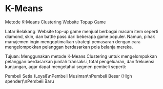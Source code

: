 # K-Means
Metode K-Means Clustering Website Topup Game

Latar Belakang:
Website top-up game menjual berbagai macam item seperti diamond, skin, dan battle pass dari beberapa game populer. Namun, pihak manajemen ingin mengoptimalkan strategi pemasaran dengan cara mengelompokkan pelanggan berdasarkan pola belanja mereka.

Tujuan:
Menggunakan metode K-Means Clustering untuk mengelompokkan pelanggan berdasarkan jumlah transaksi, total pengeluaran, dan frekuensi kunjungan, agar dapat mengetahui segmen pembeli seperti:

Pembeli Setia (Loyal)\nPembeli Musiman\nPembeli Besar (High spender)\nPembeli Baru
